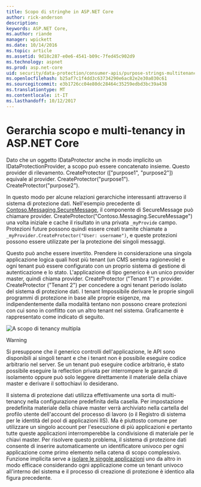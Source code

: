 ```yaml
---
title: Scopo di stringhe in ASP.NET Core
author: rick-anderson
description: 
keywords: ASP.NET Core,
ms.author: riande
manager: wpickett
ms.date: 10/14/2016
ms.topic: article
ms.assetid: 9d18c287-e0e6-4541-b09c-7fed45c902d9
ms.technology: aspnet
ms.prod: asp.net-core
uid: security/data-protection/consumer-apis/purpose-strings-multitenancy
ms.openlocfilehash: b25af7c1f4dd3c63734290e6ac82e2e30a030c61
ms.sourcegitcommit: e3b1726cc04e80dc28464c35259edbd3bc39a438
ms.translationtype: MT
ms.contentlocale: it-IT
ms.lasthandoff: 10/12/2017
---
```

# <a name="purpose-hierarchy-and-multi-tenancy-in-aspnet-core"></a>Gerarchia scopo e multi-tenancy in ASP.NET Core

Dato che un oggetto IDataProtector anche in modo implicito un IDataProtectionProvider, a scopo può essere concatenato insieme. Questo provider di rilevamento. CreateProtector (["purpose1", "purpose2"]) equivale al provider. CreateProtector("purpose1"). CreateProtector("purpose2").

In questo modo per alcune relazioni gerarchiche interessanti attraverso il sistema di protezione dati. Nell'esempio precedente di [Contoso.Messaging.SecureMessage](purpose-strings.md#data-protection-contoso-purpose), il componente di SecureMessage può chiamare provider. CreateProtector("Contoso.Messaging.SecureMessage") una volta iniziale e cache il risultato in una privata `_myProvide` campo. Protezioni future possono quindi essere creati tramite chiamate a `_myProvider.CreateProtector("User: username")`, e queste protezioni possono essere utilizzate per la protezione dei singoli messaggi.

Questo può anche essere invertito. Prendere in considerazione una singola applicazione logica quali host più tenant (un CMS sembra ragionevole) e ogni tenant può essere configurato con un proprio sistema di gestione di autenticazione e lo stato. L'applicazione di tipo generico è un unico provider master, quindi chiama provider. CreateProtector ("Tenant 1") e provider. CreateProtector ("Tenant 2") per concedere a ogni tenant periodo isolato del sistema di protezione dati. I tenant Impossibile derivare le proprie singoli programmi di protezione in base alle proprie esigenze, ma indipendentemente dalla modalità tentano non possono creare protezioni con cui sono in conflitto con un altro tenant nel sistema. Graficamente è rappresentato come indicato di seguito.

![A scopo di tenancy multipla](purpose-strings-multitenancy/_static/purposes-multi-tenancy.png)

>[!WARNING]
> Si presuppone che il generico controlli dell'applicazione, le API sono disponibili ai singoli tenant e che i tenant non è possibile eseguire codice arbitrario nel server. Se un tenant può eseguire codice arbitrario, è stato possibile eseguire la reflection privata per interrompere le garanzie di isolamento oppure può solo leggere direttamente il materiale della chiave master e derivare il sottochiavi lo desiderano.

Il sistema di protezione dati utilizza effettivamente una sorta di multi-tenancy nella configurazione predefinita della casella. Per impostazione predefinita materiale della chiave master verrà archiviato nella cartella del profilo utente dell'account del processo di lavoro (o il Registro di sistema per le identità del pool di applicazioni IIS). Ma è piuttosto comune per utilizzare un singolo account per l'esecuzione di più applicazioni e pertanto tutte queste applicazioni interromperebbe la condivisione di materiale per le chiavi master. Per risolvere questo problema, il sistema di protezione dati consente di inserire automaticamente un identificatore univoco per ogni applicazione come primo elemento nella catena di scopo complessivo. Funzione implicita serve a [isolare le singole applicazioni](../configuration/overview.md#data-protection-configuration-per-app-isolation) uno da altro in modo efficace considerando ogni applicazione come un tenant univoco all'interno del sistema e il processo di creazione di protezione è identico alla figura precedente.
